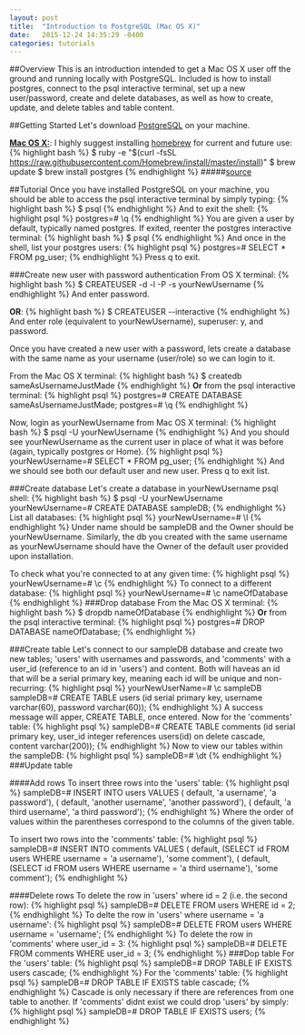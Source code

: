```yaml
---
layout: post
title:  "Introduction to PostgreSQL (Mac OS X)"
date:   2015-12-24 14:35:29 -0400
categories: tutorials
---
```

##Overview
This is an introduction intended to get a Mac OS X user off the ground and running locally with PostgreSQL.  Included is how to install postgres, connect to the psql interactive terminal, set up a new user/password, create and delete databases, as well as how to create, update, and delete tables and table content.

##Getting Started
Let's download [PostgreSQL](http://www.postgresql.org/download/macosx/) on your machine.  

[__Mac OS X:__](http://www.postgresql.org/download/macosx/): I highly suggest installing [homebrew](http://brew.sh/) for current and future use:
{% highlight bash %}
$ ruby -e "$(curl -fsSL https://raw.githubusercontent.com/Homebrew/install/master/install)"
$ brew update
$ brew install postgres
{% endhighlight %}
#####[source](http://exponential.io/blog/2015/02/21/install-postgresql-on-mac-os-x-via-brew/) 

##Tutorial
Once you have installed PostgreSQL on your machine, you should be able to access the psql interactive terminal by simply typing:
{% highlight bash %}
$ psql
{% endhighlight %}
And to exit the shell:
{% highlight psql %}
postgres=# \q
{% endhighlight %}
You are given a user by default, typically named postgres.  If exited, reenter the postgres interactive terminal:
{% highlight bash %}
$ psql
{% endhighlight %}
And once in the shell, list your postgres users:
{% highlight psql %}
postgres=# SELECT * FROM pg_user;
{% endhighlight %}
Press q to exit.

###Create new user with password authentication
From OS X terminal:
{% highlight bash %}
$ CREATEUSER -d -l -P -s yourNewUsername
{% endhighlight %}
And enter password.

__OR__:
{% highlight bash %}
$ CREATEUSER --interactive
{% endhighlight %}
And enter role (equivalent to yourNewUsername), superuser: y, and password.

Once you have created a new user with a password, lets create a database with the same name as your username (user/role) so we can login to it.  

From the Mac OS X terminal:
{% highlight bash %}
$ createdb sameAsUsernameJustMade
{% endhighlight %}
__Or__ from the psql interactive terminal:
{% highlight psql %}
postgres=# CREATE DATABASE sameAsUsernameJustMade;
postgres=# \q
{% endhighlight %}

Now, login as yourNewUsername from Mac OS X terminal:
{% highlight bash %}
$ psql -U yourNewUsername
{% endhighlight %}
And you should see yourNewUsername as the current user in place of what it was before (again, typically postgres or Home).
{% highlight psql %}
yourNewUsername=# SELECT * FROM pg_user;
{% endhighlight %}
And we should see both our default user and new user.  Press q to exit list. 

###Create database
Let's create a database in yourNewUsername psql shell:
{% highlight bash %}
$ psql -U yourNewUsername
yourNewUsername=# CREATE DATABASE sampleDB;
{% endhighlight %}
List all databases:
{% highlight psql %}
yourNewUsername=# \l
{% endhighlight %}
Under name should be sampleDB and the Owner should be yourNewUsername.  Similarly, the db you created with the same username as yourNewUsername should have the Owner of the default user provided upon installation.

To check what you're connected to at any given time:
{% highlight psql %}
yourNewUsername=# \c 
{% endhighlight %}
To connect to a different database:
{% highlight psql %}
yourNewUsername=# \c nameOfDatabase
{% endhighlight %}
###Drop database
From the Mac OS X terminal:
{% highlight bash %}
$ dropdb nameOfDatabase
{% endhighlight %}
__Or__ from the psql interactive terminal:
{% highlight psql %}
postgres=# DROP DATABASE nameOfDatabase;
{% endhighlight %}

###Create table
Let's connect to our sampleDB database and create two new tables; 'users' with usernames and passwords, and 'comments' with a user_id (reference to an id in 'users') and content.  Both will haveas an id that will be a serial primary key, meaning each id will be unique and non-recurring:
{% highlight psql %}
yourNewUserName=# \c sampleDB
sampleDB=# CREATE TABLE users (id serial primary key, username varchar(60), password varchar(60));
{% endhighlight %}
A success message will apper, CREATE TABLE, once entered.  Now for the 'comments' table:
{% highlight psql %}
sampleDB=# CREATE TABLE comments (id serial primary key, user_id integer references users(id) on delete cascade, content varchar(200));
{% endhighlight %}
Now to view our tables within the sampleDB:
{% highlight psql %}
sampleDB=# \dt
{% endhighlight %}
###Update table

####Add rows
To insert three rows into the 'users' table:
{% highlight psql %}
sampleDB=# INSERT INTO users VALUES ( default, 'a username', 'a password'), ( default, 'another username', 'another password'), ( default, 'a third username', 'a third password');
{% endhighlight %}
Where the order of values within the parentheses correspond to the columns of the given table.

To insert two rows into the 'comments' table:
{% highlight psql %}
sampleDB=# INSERT INTO comments VALUES ( default, (SELECT id FROM users WHERE username = 'a username'), 'some comment'), ( default, (SELECT id FROM users WHERE username = 'a third username'), 'some comment');
{% endhighlight %}

####Delete rows
To delete the row in 'users' where id = 2 (i.e. the second row):
{% highlight psql %}
sampleDB=# DELETE FROM users WHERE id = 2;
{% endhighlight %}
To delte the row in 'users' where username = 'a username':
{% highlight psql %}
sampleDB=# DELETE FROM users WHERE username = 'username';
{% endhighlight %}
To delete the row in 'comments' where user_id = 3:
{% highlight psql %}
sampleDB=# DELETE FROM comments WHERE user_id = 3;
{% endhighlight %}
###Dop table
For the 'users' table:
{% highlight psql %}
sampleDB=# DROP TABLE IF EXISTS users cascade;
{% endhighlight %}
For the 'comments' table:
{% highlight psql %}
sampleDB=# DROP TABLE IF EXISTS table cascade;
{% endhighlight %}
Cascade is only necessary if there are references from one table to another. If 'comments' didnt exist we could drop 'users' by simply:
{% highlight psql %}
sampleDB=# DROP TABLE IF EXISTS users;
{% endhighlight %}
